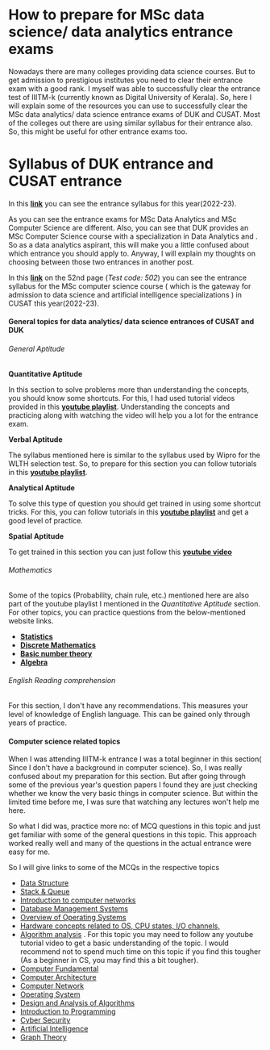 # How to prepare for MSc data science/ data analytics entrance exams


Nowadays there are many colleges providing data science courses. But to get admission to prestigious  institutes you need to clear their entrance exam with a good rank. I myself was able to successfully clear the entrance test of IIITM-k (currently known as Digital University of Kerala). So, here I will explain some of  the resources you can use to successfully clear the MSc data analytics/ data science entrance exams of DUK and CUSAT. Most of the colleges out there are using similar syllabus for their entrance also. So, this might be useful for other entrance exams too. 

# Syllabus of DUK entrance and CUSAT entrance

In this **[link](https://duk.ac.in/wp-content/uploads/2022/03/Digital-University-Aptitude-Test-DUAT-2022-Syllabus.pdf)** you can see the entrance syllabus for this year(2022-23).

As you can see the entrance exams for MSc Data Analytics and MSc Computer Science are different. Also, you can see that DUK provides an MSc Computer Science course with a specialization in Data Analytics and . So as a data analytics aspirant, this will make you a little confused about which entrance you should apply to. 
Anyway, I will explain my thoughts on choosing between those two entrances in another post. 

In this **[link](https://admissions.cusat.ac.in/pros_2020)** on the 52nd page (*Test code: 502*) you can see the entrance syllabus for the MSc computer science course ( which is the gateway for admission to data science and artificial intelligence specializations ) in CUSAT this year(2022-23).

#### General topics for data analytics/ data science entrances of CUSAT and DUK 

###### General Aptitude
**Quantitative Aptitude**

In this section to solve problems more than understanding the concepts, you should know some shortcuts. For this, I had used tutorial videos provided in this **[youtube playlist](https://www.youtube.com/playlist?list=PLpyc33gOcbVA4qXMoQ5vmhefTruk5t9lt)**. Understanding the concepts and practicing along with watching the video will help you a lot for the entrance exam. 

**Verbal Aptitude**

The syllabus mentioned here is similar to the syllabus used by Wipro for the WLTH selection test. So, to prepare for this section you can follow tutorials in this **[youtube playlist](https://www.youtube.com/playlist?list=PL8EHEKsT4Gn6MubILtWDl_pwx_6dcIWbq)**. 

**Analytical Aptitude**

To solve this type of question you should get trained in using some shortcut tricks. For this, you can follow tutorials in this **[youtube playlist](https://www.youtube.com/playlist?list=PLpyc33gOcbVADMKqylI__O_O_RMeHTyNK)** and get a good level of practice.

**Spatial Aptitude**

To get trained in this section you can just follow this **[youtube video](https://www.youtube.com/watch?v=1KIguWBm7Ro)**

###### Mathematics

Some of the topics (Probability, chain rule, etc.) mentioned here are also part of the youtube playlist I mentioned in the *Quantitative Aptitude* section. 
For other topics, you can practice questions from the below-mentioned website links.
* **[Statistics](https://www.javatpoint.com/statistics-mcq)**
* **[Discrete Mathematics](https://www.javatpoint.com/discrete-mathematics-mcq)**
* **[Basic number theory](https://engineeringinterviewquestions.com/mcqs-on-number-theory-prime-numbers-answers/)**
* **[Algebra ](https://www.examsbook.com/algebra-questions-and-answers-for-competitive-exams)**

###### English Reading comprehension

For this section, I don't have any recommendations. This measures your level of knowledge of English language. This can be gained only through years of practice. 

#### Computer science related topics  

When I was attending IIITM-k entrance I was a total beginner in this section( Since I don't have a background in computer science). So, I was really confused about my preparation for this section. But after going through some of the previous year's question papers I found they are just checking whether we know the very basic things in computer science. But within the limited time before me, I was sure that watching any lectures won't help me here. 

So what I did was, practice more no: of MCQ questions in this topic and just get familiar with some of the general questions in this topic. This approach worked really well and many of the questions in the actual entrance were easy for me.

So I will give links to some of the MCQs in the respective topics
* [Data Structure](https://www.javatpoint.com/data-structure-mcq)
* [Stack & Queue](https://www.gkseries.com/computer-engineering/data-structure/multiple-choice-questions-and-answers-6)
* [Introduction to computer networks](https://www.javatpoint.com/computer-network-mcq)
* [Database Management Systems ](https://www.javatpoint.com/dbms-mcq)
* [Overview of Operating Systems](https://www.javatpoint.com/operating-system-mcq)
* [Hardware concepts related to OS, CPU states, I/O channels,](https://www.interviewbit.com/operating-system-mcq/)
* [Algorithm analysis](https://www.geeksforgeeks.org/algorithms-gq/analysis-of-algorithms-gq/) . For this topic you may need to follow any youtube tutorial video to get a basic understanding of the topic. I would recommend not to spend much time on this topic if you find this tougher (As a beginner in CS, you may find this a bit tougher).
* [Computer Fundamental](https://www.javatpoint.com/computer-fundamental-mcq)
* [Computer Architecture](https://www.javatpoint.com/computer-architecture-mcq)
* [Computer Network](https://www.javatpoint.com/computer-network-mcq)
* [Operating System](https://www.javatpoint.com/operating-system-mcq)
* [Design and Analysis of Algorithms](https://www.interviewbit.com/daa-mcq/)
* [Introduction to Programming ](https://t4tutorials.com/mcqs-of-introduction-to-programming/)
* [Cyber Security](https://www.javatpoint.com/cyber-security-mcq)
* [Artificial Intelligence](https://www.javatpoint.com/artificial-intelligence-mcq)
* [Graph Theory](https://www.sanfoundry.com/data-structure-questions-answers-graph/)
